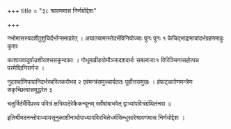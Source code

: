 +++
title = "३८ श्रावणमास निर्णयोद्देशः"

+++

नभोमासस्यदर्शेतुशुचिर्दर्भान्समाहरेत् । अयातयामास्तेदर्भविनियोज्याः पुनः पुनः १ केचिद्भाद्रामायांदर्भग्रहणमाहुः कुशाः

काशायवादूर्वाउशीराश्चसकुन्दकाः । गोधूमाव्रीहयोमौञ्जादशदर्भाः सबल्वजाः१ विरिञ्चिनासहोत्पन्न परमेष्ठिनिसर्गज ।

नुदसर्वाणिपापानिदर्भस्वस्तिकरोभव २ एवंमन्त्रंसमुच्चार्यततः पूर्वोत्तरामुखः । हंफट्‌कारेणमन्त्रेण सकृच्छित्वासमुद्धरेत ३

चतुर्भिर्दर्भैर्विप्रस्य पवित्रं क्षत्रियादेरेकैकन्यूनम् सर्वेषांबाभवेत् द्वाभ्यांपवित्रंग्रंथितंनवा ॥

इतिश्रीमदनन्तोपाध्यायसूनुकाशीनाथोपाध्यायविरचितेधर्मसिन्धुसारेश्रावणमास निर्णयोद्देशः ।

